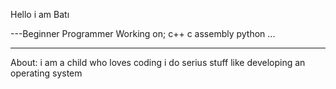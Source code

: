 Hello i am Batı

   ---Beginner Programmer
Working on;
   c++
   c
   assembly
   python
   ...
 <hr>
About:
  i am a child who loves coding
  i do serius stuff like developing an operating system
